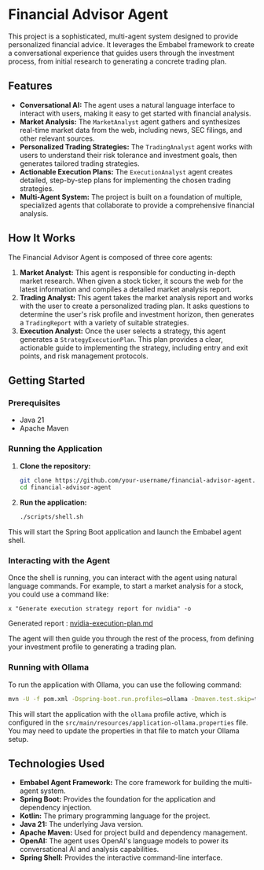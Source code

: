 # Financial Advisor Agent

This project is a sophisticated, multi-agent system designed to provide personalized financial advice. It leverages the Embabel framework to create a conversational experience that guides users through the investment process, from initial research to generating a concrete trading plan.

## Features

*   **Conversational AI:** The agent uses a natural language interface to interact with users, making it easy to get started with financial analysis.
*   **Market Analysis:** The `MarketAnalyst` agent gathers and synthesizes real-time market data from the web, including news, SEC filings, and other relevant sources.
*   **Personalized Trading Strategies:** The `TradingAnalyst` agent works with users to understand their risk tolerance and investment goals, then generates tailored trading strategies.
*   **Actionable Execution Plans:** The `ExecutionAnalyst` agent creates detailed, step-by-step plans for implementing the chosen trading strategies.
*   **Multi-Agent System:** The project is built on a foundation of multiple, specialized agents that collaborate to provide a comprehensive financial analysis.

## How It Works

The Financial Advisor Agent is composed of three core agents:

1.  **Market Analyst:** This agent is responsible for conducting in-depth market research. When given a stock ticker, it scours the web for the latest information and compiles a detailed market analysis report.
2.  **Trading Analyst:** This agent takes the market analysis report and works with the user to create a personalized trading plan. It asks questions to determine the user's risk profile and investment horizon, then generates a `TradingReport` with a variety of suitable strategies.
3.  **Execution Analyst:** Once the user selects a strategy, this agent generates a `StrategyExecutionPlan`. This plan provides a clear, actionable guide to implementing the strategy, including entry and exit points, and risk management protocols.

## Getting Started

### Prerequisites

*   Java 21
*   Apache Maven

### Running the Application

1.  **Clone the repository:**
    ```bash
    git clone https://github.com/your-username/financial-advisor-agent.git
    cd financial-advisor-agent
    ```

2.  **Run the application:**
    ```bash
    ./scripts/shell.sh
    ```

This will start the Spring Boot application and launch the Embabel agent shell.

### Interacting with the Agent

Once the shell is running, you can interact with the agent using natural language commands. For example, to start a market analysis for a stock, you could use a command like:

```
x "Generate execution strategy report for nvidia" -o
```

Generated report : [nvidia-execution-plan.md](nvidia-execution-plan.md)

The agent will then guide you through the rest of the process, from defining your investment profile to generating a trading plan.

### Running with Ollama

To run the application with Ollama, you can use the following command:

```bash
mvn -U -f pom.xml -Dspring-boot.run.profiles=ollama -Dmaven.test.skip=true spring-boot:run
```

This will start the application with the `ollama` profile active, which is configured in the `src/main/resources/application-ollama.properties` file. You may need to update the properties in that file to match your Ollama setup.

## Technologies Used

*   **Embabel Agent Framework:** The core framework for building the multi-agent system.
*   **Spring Boot:** Provides the foundation for the application and dependency injection.
*   **Kotlin:** The primary programming language for the project.
*   **Java 21:** The underlying Java version.
*   **Apache Maven:** Used for project build and dependency management.
*   **OpenAI:** The agent uses OpenAI's language models to power its conversational AI and analysis capabilities.
*   **Spring Shell:** Provides the interactive command-line interface.